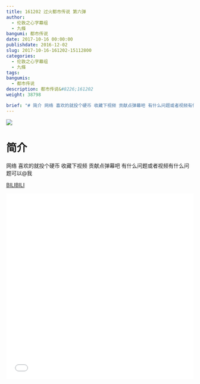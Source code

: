 ```yaml
---
title: 161202 过火都市传说 第六弹
author: 
  - 伦敦之心字幕组
  - 九條
bangumi: 都市传说
date: 2017-10-16 00:00:00
publishdate: 2016-12-02
slug: 2017-10-16-161202-15112800
categories: 
  - 伦敦之心字幕组
  - 九條
tags: 
bangumis: 
  - 都市传说
description: 都市传说&#8226;161202
weight: 38798

brief: "# 简介 网络 喜欢的就投个硬币 收藏下视频 贡献点弹幕吧 有什么问题或者视频有什么问题可以@我"
---
```


![](https://i.imgur.com/yWrAeom.jpg)

# 简介  
网络
喜欢的就投个硬币 收藏下视频 贡献点弹幕吧 有什么问题或者视频有什么问题可以@我

  [BILIBILI](https://www.bilibili.com/video/av15112800/)


<div class="vcontainer">  <iframe class='video' src="//www.bilibili.com/blackboard/player.html?aid=15112800" width="100%" height="500" frameborder="0" allowfullscreen="allowfullscreen"></iframe></div>
